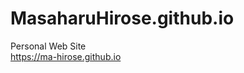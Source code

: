# MasaharuHirose.github.io
Personal Web Site  
https://ma-hirose.github.io  
<!-- https://ma-hirose.github.io/WebGL2.html -->
